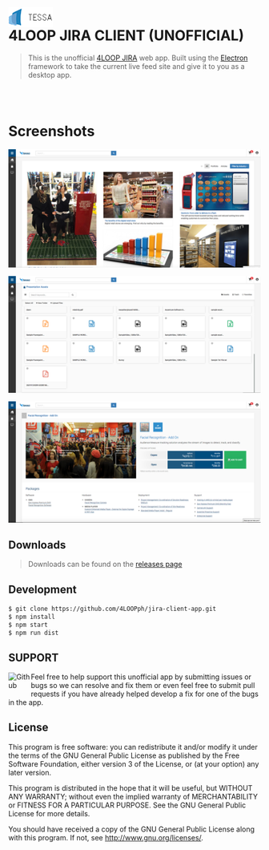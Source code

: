 <img src="https://raw.githubusercontent.com/4LOOPph/tessa-app/master/build/tessa-png.png" align="left" width="89px" height="39px"/>
<img align="left" width="0" height="39px" hspace="10"/>

# 4LOOP JIRA CLIENT (UNOFFICIAL)
> This is the unofficial [4LOOP JIRA](https://4loopph.atlassian.net/) web app. Built using the [Electron](http://electron.atom.io) framework to take the current live feed site and give it to you as a desktop app.

<br>
<br>

# Screenshots

[<img alt='Ionic Creator' src="https://raw.githubusercontent.com/4LOOPph/tessa-app/master/build/1.png">](https://github.com/4LOOPph/jira-client-app/releases)

[<img alt='Ionic Creator' src="https://raw.githubusercontent.com/4LOOPph/tessa-app/master/build/2.png">](https://github.com/4LOOPph/jira-client-app/releases)

[<img alt='Ionic Creator' src="https://raw.githubusercontent.com/4LOOPph/tessa-app/master/build/3.png">](https://github.com/4LOOPph/jira-client-app/releases)

## Downloads
> Downloads can be found on the [releases page](https://github.com/4LOOPph/jira-client-app/releases)

## Development

```
$ git clone https://github.com/4LOOPph/jira-client-app.git
$ npm install
$ npm start
$ npm run dist
```

## SUPPORT

[<img width='45' height="45" align='left' alt='Github' src="https://upload.wikimedia.org/wikipedia/commons/9/91/Octicons-mark-github.svg">](https://github.com/4LOOPph/jira-client-app) Feel free to help support this unofficial app by submitting issues or bugs so we can resolve and fix them or even feel free to submit pull requests if you have already helped develop a fix for one of the bugs in the app.

## License

This program is free software: you can redistribute it and/or modify
it under the terms of the GNU General Public License as published by
the Free Software Foundation, either version 3 of the License, or
(at your option) any later version.

This program is distributed in the hope that it will be useful,
but WITHOUT ANY WARRANTY; without even the implied warranty of
MERCHANTABILITY or FITNESS FOR A PARTICULAR PURPOSE.  See the
GNU General Public License for more details.

You should have received a copy of the GNU General Public License
along with this program.  If not, see <http://www.gnu.org/licenses/>.
